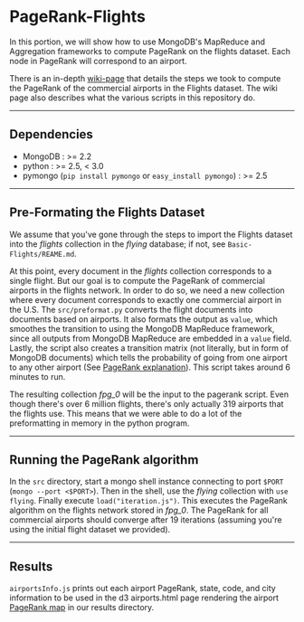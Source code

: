 PageRank-Flights
================

In this portion, we will show how to use MongoDB's MapReduce and Aggregation frameworks to compute PageRank on the flights dataset. Each node in PageRank will correspond to an airport. 

There is an in-depth [wiki-page](http://github.com/10gen-interns/big-data-exploration/wiki/Pagerank-on-Flights-Dataset) that details the steps we took to compute the PageRank of the commercial airports in the Flights dataset. The wiki page also describes what the various scripts in this repository do.

------

## Dependencies
* MongoDB : >= 2.2
* python : >= 2.5, < 3.0
* pymongo (`pip install pymongo` or `easy_install pymongo`) : >= 2.5

------

## Pre-Formating the Flights Dataset

We assume that you've gone through the steps to import the Flights dataset into the _flights_ collection in the _flying_ database; if not, see `Basic-Flights/REAME.md`.

At this point, every document in the _flights_ collection corresponds to a single flight. But our goal is to compute the PageRank of commercial airports in the flights network. In order to do so, we need a new collection where every document corresponds to exactly one commercial airport in the U.S. The `src/preformat.py` converts the flight documents into documents based on airports. It also formats the output as `value`, which smoothes the transition to using the MongoDB MapReduce
framework, since all outputs from MongoDB MapReduce are embedded in a `value` field. Lastly, the script also creates a transition matrix (not literally, but in form of MongoDB documents) which tells the probability of going from one airport to any other airport (See [PageRank explanation](http://github.com/10gen-interns/big-data-exploration/wiki/PageRank-on-Flights-Dataset#making-a-graph-of-airports)). This script takes around 6 minutes to run. 

The resulting collection *fpg_0* will be the input to the pagerank script. Even though there's over 6 million flights, there's only actually 319 airports that the flights use. This means that we were able to do a lot of the preformatting in memory in the python program.  

------

## Running the PageRank algorithm

In the `src` directory, start a mongo shell instance connecting to port `$PORT` (`mongo --port <$PORT>`). Then in the shell, use the *flying* collection with `use flying`. Finally execute `load("iteration.js")`. This executes the PageRank algorithm on the flights network stored in *fpg_0*. The PageRank for all commercial airports should converge after 19 iterations (assuming you're using the initial flight dataset we provided).

------

## Results

`airportsInfo.js` prints out each airport PageRank, state, code, and city information to be used in the d3 airports.html page rendering the airport [PageRank map](http://s3.amazonaws.com/big-data-wiki/airports.html) in our results directory.
